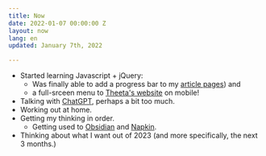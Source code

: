 ```yaml
---
title: Now
date: 2022-01-07 00:00:00 Z
layout: now
lang: en
updated: January 7th, 2022

---
```


* Started learning Javascript + jQuery:
  * Was finally able to add a progress bar to my [article pages](/en/writing)) and
  * a full-srceen menu to [Theeta's website](https://theeta.nl) on mobile!
* Talking with [ChatGPT](https://chat.openai.com/), perhaps a bit too much.
* Working out at home.  
* Getting my thinking in order.
  * Getting used to [Obsidian](https://obsidian.md/) and [Napkin](https://napkin.one/?via=anna).
* Thinking about what I want out of 2023 (and more specifically, the next 3 months.)